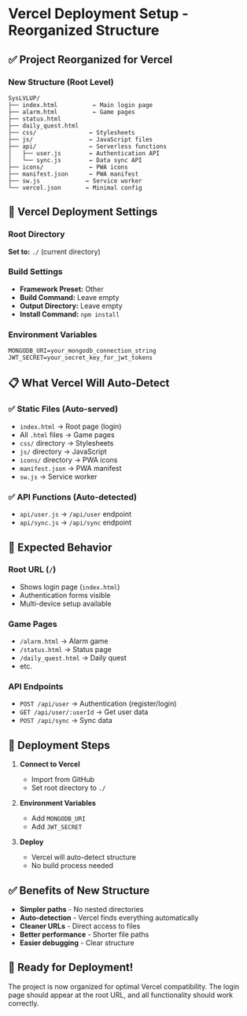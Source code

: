 # Vercel Deployment Setup - Reorganized Structure

## ✅ Project Reorganized for Vercel

### New Structure (Root Level)
```
SysLVLUP/
├── index.html          ← Main login page
├── alarm.html          ← Game pages
├── status.html
├── daily_quest.html
├── css/               ← Stylesheets
├── js/                ← JavaScript files
├── api/               ← Serverless functions
│   ├── user.js        ← Authentication API
│   └── sync.js        ← Data sync API
├── icons/             ← PWA icons
├── manifest.json      ← PWA manifest
├── sw.js             ← Service worker
└── vercel.json       ← Minimal config
```

## 🚀 Vercel Deployment Settings

### Root Directory
**Set to:** `./` (current directory)

### Build Settings
- **Framework Preset:** Other
- **Build Command:** Leave empty
- **Output Directory:** Leave empty
- **Install Command:** `npm install`

### Environment Variables
```
MONGODB_URI=your_mongodb_connection_string
JWT_SECRET=your_secret_key_for_jwt_tokens
```

## 📋 What Vercel Will Auto-Detect

### ✅ Static Files (Auto-served)
- `index.html` → Root page (login)
- All `.html` files → Game pages
- `css/` directory → Stylesheets
- `js/` directory → JavaScript
- `icons/` directory → PWA icons
- `manifest.json` → PWA manifest
- `sw.js` → Service worker

### ✅ API Functions (Auto-detected)
- `api/user.js` → `/api/user` endpoint
- `api/sync.js` → `/api/sync` endpoint

## 🎯 Expected Behavior

### Root URL (`/`)
- Shows login page (`index.html`)
- Authentication forms visible
- Multi-device setup available

### Game Pages
- `/alarm.html` → Alarm game
- `/status.html` → Status page
- `/daily_quest.html` → Daily quest
- etc.

### API Endpoints
- `POST /api/user` → Authentication (register/login)
- `GET /api/user/:userId` → Get user data
- `POST /api/sync` → Sync data

## 🔧 Deployment Steps

1. **Connect to Vercel**
   - Import from GitHub
   - Set root directory to `./`

2. **Environment Variables**
   - Add `MONGODB_URI`
   - Add `JWT_SECRET`

3. **Deploy**
   - Vercel will auto-detect structure
   - No build process needed

## ✅ Benefits of New Structure

- **Simpler paths** - No nested directories
- **Auto-detection** - Vercel finds everything automatically
- **Cleaner URLs** - Direct access to files
- **Better performance** - Shorter file paths
- **Easier debugging** - Clear structure

## 🎉 Ready for Deployment!

The project is now organized for optimal Vercel compatibility. The login page should appear at the root URL, and all functionality should work correctly.
